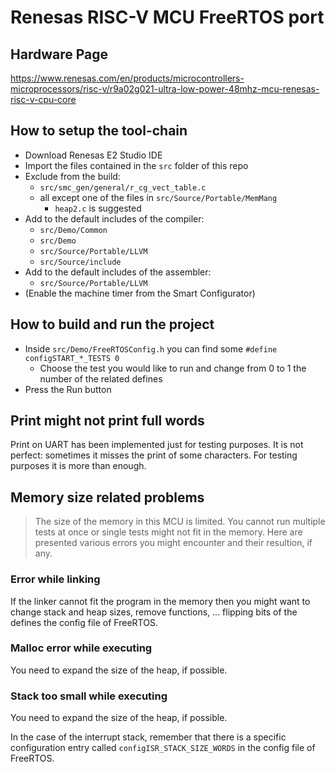 # Renesas RISC-V MCU FreeRTOS port

## Hardware Page

https://www.renesas.com/en/products/microcontrollers-microprocessors/risc-v/r9a02g021-ultra-low-power-48mhz-mcu-renesas-risc-v-cpu-core

## How to setup the tool-chain

- Download Renesas E2 Studio IDE
- Import the files contained in the `src` folder of this repo
- Exclude from the build:
	- `src/smc_gen/general/r_cg_vect_table.c`
	- all except one of the files in `src/Source/Portable/MemMang`
		- `heap2.c` is suggested
- Add to the default includes of the compiler:
	- `src/Demo/Common`
	- `src/Demo`
	- `src/Source/Portable/LLVM` 
	- `src/Source/include` 
- Add to the default includes of the assembler:
	- `src/Source/Portable/LLVM`
- (Enable the machine timer from the Smart Configurator)

## How to build and run the project

- Inside `src/Demo/FreeRTOSConfig.h` you can find some `#define configSTART_*_TESTS 0`
	- Choose the test you would like to run and change from 0 to 1 the number of the related defines
- Press the Run button

## Print might not print full words

Print on UART has been implemented just for testing purposes. It is not perfect: sometimes it misses the print of some characters. For testing purposes it is more than enough.

## Memory size related problems

> The size of the memory in this MCU is limited. You cannot run multiple tests at once or single tests might not fit in the memory. Here are presented various errors you might encounter and their resultion, if any.

### Error while linking

If the linker cannot fit the program in the memory then you might want to change stack and heap sizes, remove functions, ... flipping bits of the defines the config file of FreeRTOS.

### Malloc error while executing

You need to expand the size of the heap, if possible.

### Stack too small while executing

You need to expand the size of the heap, if possible. 

In the case of the interrupt stack, remember that there is a specific configuration entry called `configISR_STACK_SIZE_WORDS` in the config file of FreeRTOS.

